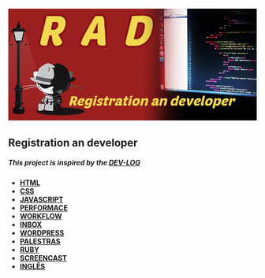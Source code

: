 ![Alt text](/image/rad.png "Registration an developer")
## Registration an developer
##### This project is inspired by the [DEV-LOG](https://github.com/ericdouglas/dev-log)

* **[HTML](source/html/readme.md)**
* **[CSS](source/css/readme.md)**
* **[JAVASCRIPT](source/javascript/readme.md)**
* **[PERFORMACE](source/performace/readme.md)**
* **[WORKFLOW](source/workflow/readme.md)**
* **[INBOX](source/inbox/readme.md)**
* **[WORDPRESS](source/wordpress/readme.md)**
* **[PALESTRAS](source/palestras/readme.md)**
* **[RUBY](source/ruby/readme.md)**
* **[SCREENCAST](source/screencast/readme.md)**
* **[INGLÊS](source/ingles/readme.md)**
